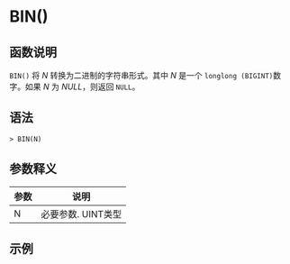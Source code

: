 # **BIN()**

## **函数说明**

``BIN()`` 将 *N* 转换为二进制的字符串形式。其中 *N* 是一个 ``longlong (BIGINT)``数字。如果 *N* 为 *NULL*，则返回 ``NULL``。

## **语法**

```
> BIN(N)
```

## **参数释义**

|  参数   | 说明  |
|  ----  | ----  |
| N | 必要参数. UINT类型 |

## **示例**

```SQL

```
